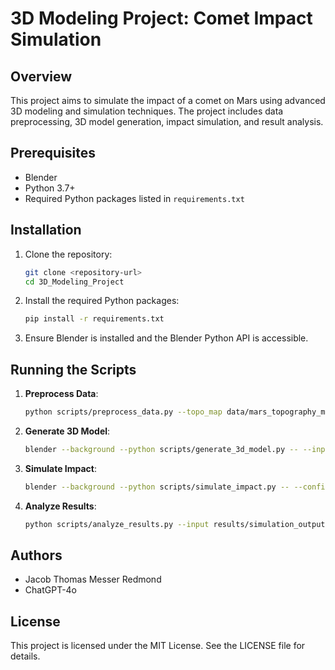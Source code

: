 # 3D Modeling Project: Comet Impact Simulation

## Overview

This project aims to simulate the impact of a comet on Mars using advanced 3D modeling and simulation techniques. The project includes data preprocessing, 3D model generation, impact simulation, and result analysis.

## Prerequisites

- Blender
- Python 3.7+
- Required Python packages listed in `requirements.txt`

## Installation

1. Clone the repository:
    ```sh
    git clone <repository-url>
    cd 3D_Modeling_Project
    ```

2. Install the required Python packages:
    ```sh
    pip install -r requirements.txt
    ```

3. Ensure Blender is installed and the Blender Python API is accessible.

## Running the Scripts

1. **Preprocess Data**:
    ```sh
    python scripts/preprocess_data.py --topo_map data/mars_topography_map.png --impact_data data/impact_data.csv --image data/impact_image.png --config configs/config.json --output data/processed_data.json --contour_output data/contour_visualization.png
    ```

2. **Generate 3D Model**:
    ```sh
    blender --background --python scripts/generate_3d_model.py -- --input data/processed_data.json --output models/impact_simulation.blend
    ```

3. **Simulate Impact**:
    ```sh
    blender --background --python scripts/simulate_impact.py -- --config configs/simulation_config.json
    ```

4. **Analyze Results**:
    ```sh
    python scripts/analyze_results.py --input results/simulation_output.csv --output results/analysis_results.json
    ```

## Authors

- Jacob Thomas Messer Redmond
- ChatGPT-4o

## License

This project is licensed under the MIT License. See the LICENSE file for details.
